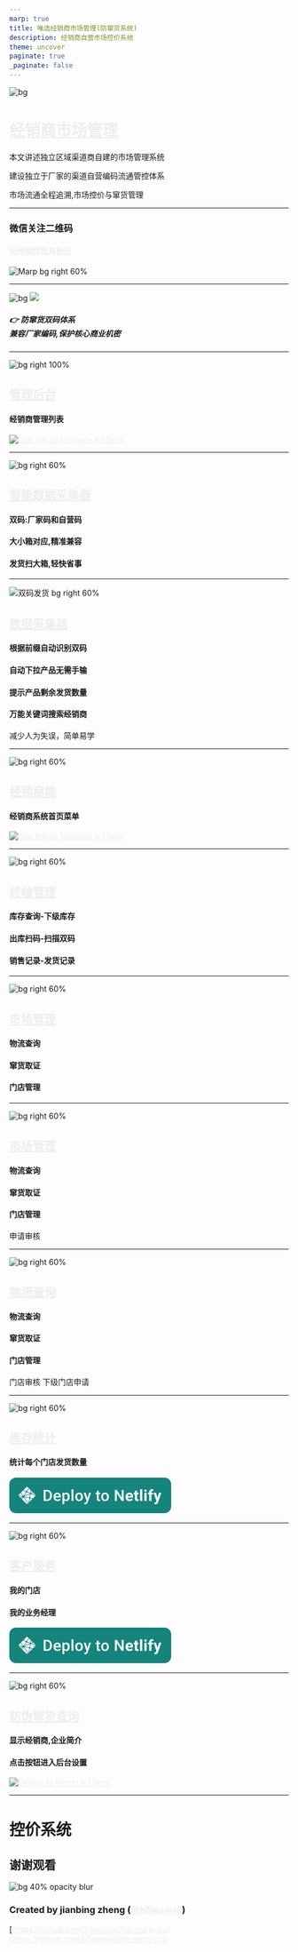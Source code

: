 ```yaml
---
marp: true
title: 唯选经销商市场管理(防窜货系统)
description: 经销商自营市场控价系统
theme: uncover
paginate: true
_paginate: false
---
```


![bg](http://cslz.k58.com.cn/3cuc_admin/a/fl/cm0001/doc/gradient.jpg)

# <!--fit--> [经销商市场管理](https://marp-cli-example-six.vercel.app)

本文讲述独立区域渠道商自建的市场管理系统

建设独立于厂家的渠道自营编码流通管控体系

市场流通全程追溯,市场控价与窜货管理

<style scoped>a { color: #eee; }</style>

<!-- 窜货 控价. -->

---
### 微信关注二维码

#### [杭州枫然贸易股份](http://cslz.k58.com.cn/3cuc_admin/a/fl/cm0001/weixin_card_dct_p10/my_index.php)
 
![Marp bg right 60%](http://cslz.k58.com.cn/3cuc_admin/a/fl/cm0001/doc/gzh.jpg)

---

![bg](#123)
![](#fff)


##### <!--fit--> 👉 防窜货双码体系<br />兼容厂家编码,保护核心商业机密

---

![bg right 100%](http://cslz.k58.com.cn/3cuc_admin/a/fl/cm0001/doc/admin.png)

## **[管理后台](http://cslz.k58.com.cn/3cuc_admin/a/fl/cm0001/weixin_card_dct_p10/login.php)**

#### 经销商管理列表

[![Use this as template h:1.5em](https://img.shields.io/badge/-Use%20this%20as%20template-brightgreen?style=for-the-badge&logo=github)](http://cslz.k58.com.cn/3cuc_admin/a/fl/cm0001/weixin_card_dct_p10/cv_admin_dlslist.php?cmd=reset)

---

![bg right 60%](http://qn.h5wawaji.com/2051deb3d587547a289448f3796f2bde8d5504033e8f17763da2308990cff844.png)

## **[智能数据采集器](http://cslz.k58.com.cn/3cuc_admin/a/fl/cm0001/jxs2/menu.php)**

#### 双码:厂家码和自营码
#### 大小箱对应,精准兼容
#### 发货扫大箱,轻快省事


 
---

![双码发货 bg right 60%](http://qn.h5wawaji.com/531e6e4406e74353b21693c2f7f5b1c4c9d6973a1ae35038e0ee9d61dada4ea9.png)  

## **[数据采集器](http://cslz.k58.com.cn/3cuc_admin/a/fl/cm0001/jxs2/menu.php)**

#### 根据前缀自动识别双码
#### 自动下拉产品无需手输
#### 提示产品剩余发货数量
#### 万能关键词搜索经销商
减少人为失误，简单易学

---

![bg right 60%](http://cslz.k58.com.cn/3cuc_admin/a/fl/cm0001/doc/jxs.png)

## **[经销商端](http://cslz.k58.com.cn/3cuc_admin/a/fl/cm0001/jxs2/menu.php)**

#### 经销商系统首页菜单

[![Use this as template h:1.5em](https://img.shields.io/badge/-Use%20this%20as%20template-brightgreen?style=for-the-badge&logo=github)](https://github.com/h5wawaji/marp-cli-example/generate)

---
![bg right 60%](http://cslz.k58.com.cn/3cuc_admin/a/fl/cm0001/doc/jxs.png)

## **[终端管理](https://github.com/pages)**

#### 库存查询-下级库存
#### 出库扫码-扫描双码
#### 销售记录-发货记录


---

![bg right 60%](http://cslz.k58.com.cn/3cuc_admin/a/fl/cm0001/doc/wlcx.png)

## **[市场管理](http://cslz.k58.com.cn/3cuc_admin/a/fl/cm0001/jxs2/wuliu.php)**

#### **物流查询**
#### 窜货取证
#### 门店管理
 

---

![bg right 60%](http://qn.h5wawaji.com/112bbe0a7c674b9ee798753c575ebbb53a15495ba60062a89dd7e0813ff9bb41.png)

## **[市场管理](cslz.k58.com.cn/3cuc_admin/a/fl/cm0001/jxs2/jubao.php)**


#### 物流查询
#### **窜货取证**
#### 门店管理

申请审核 


---

 

![bg right 60%](http://cslz.k58.com.cn/3cuc_admin/a/fl/cm0001/doc/jxs-yewu.png)

## **[物流查询](http://cslz.k58.com.cn/3cuc_admin/a/fl/cm0001/jxs2/wuliu.php)**

#### 物流查询
#### 窜货取证
#### **门店管理**
门店审核 下级门店申请
 
---

![bg right 60%](http://cslz.k58.com.cn/3cuc_admin/a/fl/cm0001/doc/tongji.png)

## **[库存统计](https://www.netlify.com/)**

#### 统计每个门店发货数量


[![Deploy to Netlify h:1.5em](./assets/netlify-deploy-button.svg)](http://cslz.k58.com.cn/3cuc_admin/a/fl/cm0001/jxs2/tongji_fahuo.php)

 
---

![bg right 60%](http://cslz.k58.com.cn/3cuc_admin/a/fl/cm0001/doc/mendian.png)

## **[客户服务](https://www.netlify.com/)**

#### 我的门店
#### 我的业务经理

[![Deploy to Netlify h:1.5em](./assets/netlify-deploy-button.svg)](http://cslz.k58.com.cn/3cuc_admin/a/fl/cm0001/jxs2/xiaji_list.php)

---

![bg right 60%](http://cslz.k58.com.cn/3cuc_admin/a/fl/cm0001/doc/fwcx.png)

## **[防伪窜货查询](http://cslz.k58.com.cn/3cuc_admin/a/fl/m315/index.php?main=109002113625)**

#### 显示经销商,企业简介
#### 点击按钮进入后台设置

[![Deploy to Vercel h:1.5em](https://vercel.com/button)](http://cslz.k58.com.cn/3cuc_admin/a/fl/cm0001/weixin_card_dct_p10/fwcx_tpl_zledit.php?id=1)

---

#   **控价系统**
 谢谢观看
---

![bg 40% opacity blur](http://cslz.k58.com.cn/3cuc_admin/a/fl/cm0001/doc/logo.png)

### Created by jianbing zheng  ([@h5wawaji](https://github.com/h5wawaji))

[ https://github.com/h5wawaji/h5-marp-jxs](https://github.com/h5wawaji/h5-marp-jxs)
